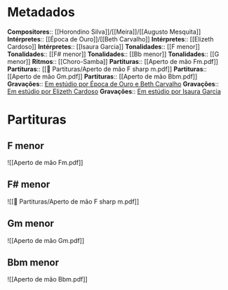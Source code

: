 # Metadados

**Compositores**:: [[Horondino Silva]]/[[Meira]]/[[Augusto Mesquita]]
**Intérpretes**:: [[Época de Ouro]]/[[Beth Carvalho]]
**Intérpretes**:: [[Elizeth Cardoso]]
**Intérpretes**:: [[Isaura Garcia]]
**Tonalidades**:: [[F menor]]
**Tonalidades**:: [[F# menor]]
**Tonalidades**:: [[Bb menor]]
**Tonalidades**:: [[G menor]]
**Ritmos**:: [[Choro-Samba]]
**Partituras**:: [[Aperto de mão Fm.pdf]]
**Partituras**:: [[📰 Partituras/Aperto de mão F sharp m.pdf]]
**Partituras**:: [[Aperto de mão Gm.pdf]]
**Partituras**:: [[Aperto de mão Bbm.pdf]]
**Gravações**:: [Em estúdio por Época de Ouro e Beth Carvalho](https://www.youtube.com/watch?v=sjKyNeA6A-Q&ab_channel=ChoroePoesia)
**Gravações**:: [Em estúdio por Elizeth Cardoso](https://www.youtube.com/watch?v=7F2kAxqUdw4&ab_channel=Ant%C3%B4nioBocai%C3%BAva)
**Gravações**:: [Em estúdio por Isaura Garcia](https://www.youtube.com/watch?v=RvOmQv78cNg&ab_channel=IsauraGarcia-Topic)


# Partituras
## F menor
![[Aperto de mão Fm.pdf]]

## F# menor
![[📰 Partituras/Aperto de mão F sharp m.pdf]]

## Gm menor
![[Aperto de mão Gm.pdf]]

## Bbm menor
![[Aperto de mão Bbm.pdf]]